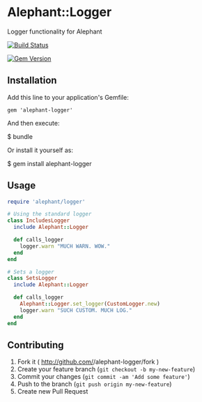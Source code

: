 # Alephant::Logger

Logger functionality for Alephant

[![Build
Status](https://travis-ci.org/BBC-News/alephant-logger.png)](https://travis-ci.org/BBC-News/alephant-logger)

[![Gem Version](https://badge.fury.io/rb/alephant-logger.png)](http://badge.fury.io/rb/alephant-logger)

## Installation

Add this line to your application's Gemfile:

    gem 'alephant-logger'

And then execute:

$ bundle

Or install it yourself as:

$ gem install alephant-logger

## Usage

```rb
require 'alephant/logger'

# Using the standard logger
class IncludesLogger
  include Alephant::Logger

  def calls_logger
    logger.warn "MUCH WARN. WOW."
  end
end

# Sets a logger
class SetsLogger
  include Alephant::Logger

  def calls_logger
    Alephant::Logger.set_logger(CustomLogger.new)
    logger.warn "SUCH CUSTOM. MUCH LOG."
  end
end

```

## Contributing

1. Fork it ( http://github.com/<my-github-username>/alephant-logger/fork )
2. Create your feature branch (`git checkout -b my-new-feature`)
3. Commit your changes (`git commit -am 'Add some feature'`)
4. Push to the branch (`git push origin my-new-feature`)
5. Create new Pull Request
